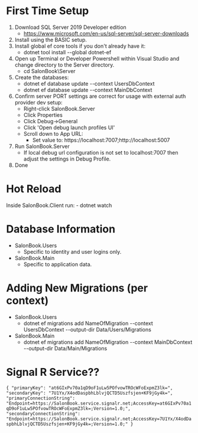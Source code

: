 # First Time Setup
1. Download SQL Server 2019 Developer edition
	- https://www.microsoft.com/en-us/sql-server/sql-server-downloads
2. Install using the BASIC setup.
3. Install global ef core tools if you don't already have it:
	- dotnet tool install --global dotnet-ef
4. Open up Terminal or Developer Powershell within Visual Studio and change directory to the Server directory.
	- cd SalonBook\Server
5. Create the databases:
	- dotnet ef database update --context UsersDbContext
	- dotnet ef database update --context MainDbContext
6. Confirm server PORT settings are correct for usage with external auth provider dev setup:
	- Right-click SalonBook.Server
	- Click Properties
	- Click Debug->General
	- Click 'Open debug launch profiles UI'
	- Scroll down to App URL:
		- Set value to: https://localhost:7007;http://localhost:5007
7. Run SalonBook.Server
	- If local debug url configuration is not set to localhost:7007 then adjust the settings in Debug Profile.
8. Done

# Hot Reload
Inside SalonBook.Client run:
	- dotnet watch

# Database Information
- SalonBook.Users
	- Specific to identity and user logins only.
- SalonBook.Main
	- Specific to application data.

# Adding New Migrations (per context)
- SalonBook.Users
	- dotnet ef migrations add NameOfMigration --context UsersDbContext --output-dir Data/Users/Migrations
- SalonBook.Main
	- dotnet ef migrations add NameOfMigration --context MainDbContext --output-dir Data/Main/Migrations

# Signal R Service??
`{
  "primaryKey": "at6GIxPv70a1qD9oF1uLw5POfvowTROcWFoExpmZ3lk=",
  "secondaryKey": "7U1Yx/X4odDaspbhLblvjQCTD5Uszfsjen+KF9jGy4k=",
  "primaryConnectionString": "Endpoint=https://SalonBook.service.signalr.net;AccessKey=at6GIxPv70a1qD9oF1uLw5POfvowTROcWFoExpmZ3lk=;Version=1.0;",
  "secondaryConnectionString": "Endpoint=https://SalonBook.service.signalr.net;AccessKey=7U1Yx/X4odDaspbhLblvjQCTD5Uszfsjen+KF9jGy4k=;Version=1.0;"
}`